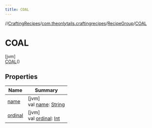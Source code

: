```yaml
---
title: COAL
---
```

//[CraftingRecipes](../../../../index.html)/[com.theonlytails.craftingrecipes](../../index.html)/[RecipeGroup](../index.html)/[COAL](index.html)



# COAL



[jvm]\
[COAL](index.html)()



## Properties


| Name | Summary |
|---|---|
| [name](name.html) | [jvm]<br>val [name](name.html): [String](https://kotlinlang.org/api/latest/jvm/stdlib/kotlin/-string/index.html) |
| [ordinal](ordinal.html) | [jvm]<br>val [ordinal](ordinal.html): [Int](https://kotlinlang.org/api/latest/jvm/stdlib/kotlin/-int/index.html) |

